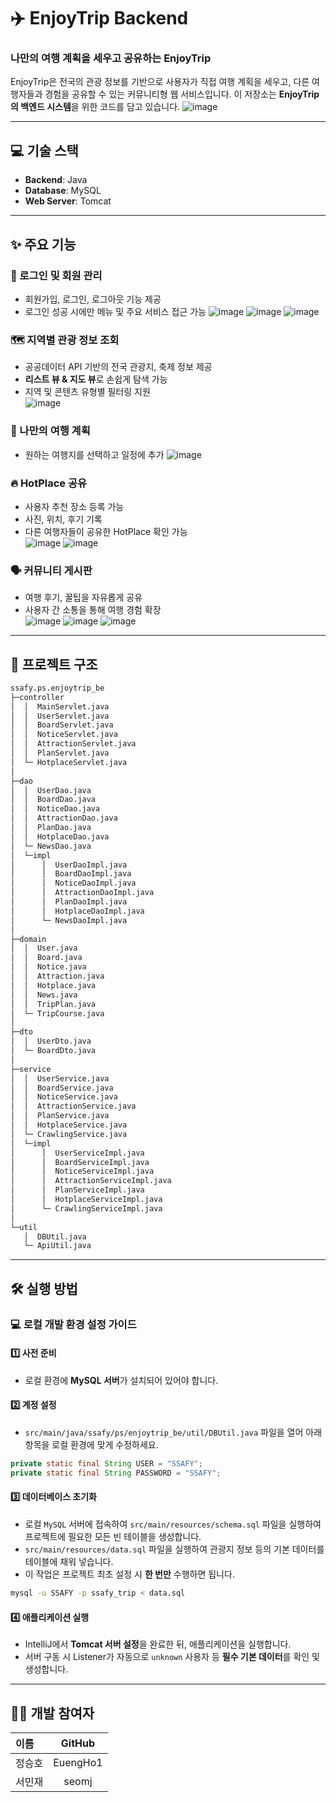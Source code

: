 # ✈️ EnjoyTrip Backend

### 나만의 여행 계획을 세우고 공유하는 **EnjoyTrip**

EnjoyTrip은 전국의 관광 정보를 기반으로 사용자가 직접 여행 계획을 세우고, 다른 여행자들과 경험을 공유할 수 있는 커뮤니티형 웹 서비스입니다. 이 저장소는 **EnjoyTrip의 백엔드 시스템**을 위한 코드를 담고 있습니다.
![image](./images/index.png)

---

## 💻 기술 스택

- **Backend**: Java
- **Database**: MySQL
- **Web Server**: Tomcat

---

## ✨ 주요 기능

### 🔐 로그인 및 회원 관리
- 회원가입, 로그인, 로그아웃 기능 제공
- 로그인 성공 시에만 메뉴 및 주요 서비스 접근 가능
![image](./images/join.png)
![image](./images/login.png)
![image](./images/mypage.png)

### 🗺️ 지역별 관광 정보 조회
- 공공데이터 API 기반의 전국 관광지, 축제 정보 제공
- **리스트 뷰 & 지도 뷰**로 손쉽게 탐색 가능
- 지역 및 콘텐츠 유형별 필터링 지원  
![image](./images/attraction.png)

### 📅 나만의 여행 계획
- 원하는 여행지를 선택하고 일정에 추가
![image](./images/plan.png)

### 🔥 HotPlace 공유
- 사용자 추천 장소 등록 가능
- 사진, 위치, 후기 기록
- 다른 여행자들이 공유한 HotPlace 확인 가능  
![image](./images/regist_hotplace.png)
![image](./images/hotplace.png)

### 🗣️ 커뮤니티 게시판
- 여행 후기, 꿀팁을 자유롭게 공유
- 사용자 간 소통을 통해 여행 경험 확장\
![image](./images/board_list.png)
![image](./images/create.png)
![image](./images/detail.png)

---

## 📂 프로젝트 구조

```bash
ssafy.ps.enjoytrip_be
├─controller
│  │  MainServlet.java
│  │  UserServlet.java
│  │  BoardServlet.java
│  │  NoticeServlet.java
│  │  AttractionServlet.java
│  │  PlanServlet.java
│  └─ HotplaceServlet.java
│
├─dao
│  │  UserDao.java
│  │  BoardDao.java
│  │  NoticeDao.java
│  │  AttractionDao.java
│  │  PlanDao.java
│  │  HotplaceDao.java
│  └─ NewsDao.java
│  └─impl
│      │  UserDaoImpl.java
│      │  BoardDaoImpl.java
│      │  NoticeDaoImpl.java
│      │  AttractionDaoImpl.java
│      │  PlanDaoImpl.java
│      │  HotplaceDaoImpl.java
│      └─ NewsDaoImpl.java
│
├─domain
│  │  User.java
│  │  Board.java
│  │  Notice.java
│  │  Attraction.java
│  │  Hotplace.java
│  │  News.java
│  │  TripPlan.java
│  └─ TripCourse.java
│
├─dto
│  │  UserDto.java
│  └─ BoardDto.java
│
├─service
│  │  UserService.java
│  │  BoardService.java
│  │  NoticeService.java
│  │  AttractionService.java
│  │  PlanService.java
│  │  HotplaceService.java
│  └─ CrawlingService.java
│  └─impl
│      │  UserServiceImpl.java
│      │  BoardServiceImpl.java
│      │  NoticeServiceImpl.java
│      │  AttractionServiceImpl.java
│      │  PlanServiceImpl.java
│      │  HotplaceServiceImpl.java
│      └─ CrawlingServiceImpl.java
│
└─util
   │  DBUtil.java
   └─ ApiUtil.java

```

---

## 🛠️ 실행 방법

### 💻 로컬 개발 환경 설정 가이드

#### 1️⃣ 사전 준비
- 로컬 환경에 **MySQL 서버**가 설치되어 있어야 합니다.

#### 2️⃣ 계정 설정
- `src/main/java/ssafy/ps/enjoytrip_be/util/DBUtil.java` 파일을 열어 아래 항목을 로컬 환경에 맞게 수정하세요.
```java
private static final String USER = "SSAFY";
private static final String PASSWORD = "SSAFY";
```

#### 3️⃣ 데이터베이스 초기화
- 로컬 `MySQL` 서버에 접속하여 `src/main/resources/schema.sql` 파일을 실행하여 프로젝트에 필요한 모든 빈 테이블을 생성합니다.
- `src/main/resources/data.sql` 파일을 실행하여 관광지 정보 등의 기본 데이터를 테이블에 채워 넣습니다.
- 이 작업은 프로젝트 최초 설정 시 **한 번만** 수행하면 됩니다.
```bash
mysql -u SSAFY -p ssafy_trip < data.sql
```

#### 4️⃣ 애플리케이션 실행
- IntelliJ에서 **Tomcat 서버 설정**을 완료한 뒤, 애플리케이션을 실행합니다.
- 서버 구동 시 Listener가 자동으로 `unknown` 사용자 등 **필수 기본 데이터**를 확인 및 생성합니다.

---

## 🧑‍💻 개발 참여자

| 이름   |  GitHub  |
|:-----|:--------:|
| 정승호  | EuengHo1 |
| 서민재  |  seomj   |
